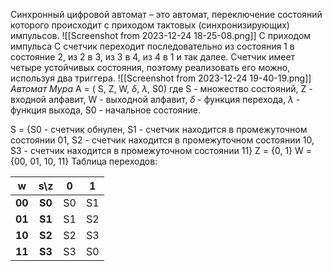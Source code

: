 Синхронный цифровой автомат – это автомат, переключение состояний которого происходит с приходом тактовых (синхронизирующих) импульсов.
![[Screenshot from 2023-12-24 18-25-08.png]]
С приходом импульса С счетчик переходит последовательно из состояния 1 в состояние 2, из 2 в 3, из 3 в 4, из 4 в 1 и так далее. Счетчик имеет четыре устойчивых состояния, поэтому реализовать его можно, используя два триггера.
![[Screenshot from 2023-12-24 19-40-19.png]]
_Автомат Мура_
A = ( S, Z, W, $\delta$, $\lambda$, S0)
где S - множество состояний,
Z - входной алфавит, 
W - выходной алфавит,
$\delta$ - функция перехода,
$\lambda$ - функция выхода,
S0 - начальное состояние.

S = {S0 - счетчик обнулен, S1 - счетчик находится в промежуточном состоянии 01, S2 - счетчик находится в промежуточном состоянии 10, S3 - счетчик находится в промежуточном состоянии 11}
Z = {0, 1}
W = {00, 01, 10, 11}
Таблица переходов:

| w | s\z | 0 | 1 |
| :------: | :------: | :------: | :------: | 
| **00** | **S0**  | S0 | S1 |
| **01** | **S1** | S1 | S2 |
| **10** | **S2** | S2 | S3 |
| **11** | **S3** | S3 | S0 |
